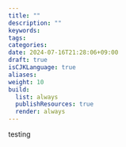 ```yaml
---
title: ""
description: ""
keywords: 
tags: 
categories: 
date: 2024-07-16T21:28:06+09:00
draft: true
isCJKLanguage: true
aliases: 
weight: 10
build:
  list: always
  publishResources: true
  render: always
---
```

testing